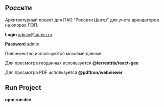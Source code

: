 ## Россети

Архитектурный проект для ПАО "Россети Центр" для учета арендаторов на опорах ЛЭП. 

**Login** admin@admin.ru

**Password** admin

Повсеместно используются моковые данные. 


Для просмотра геоданных используется **@terrestris/react-geo**

Для просмотра PDF используется **@pdftron/webviewer**

## Run Project

**npm run dev**
